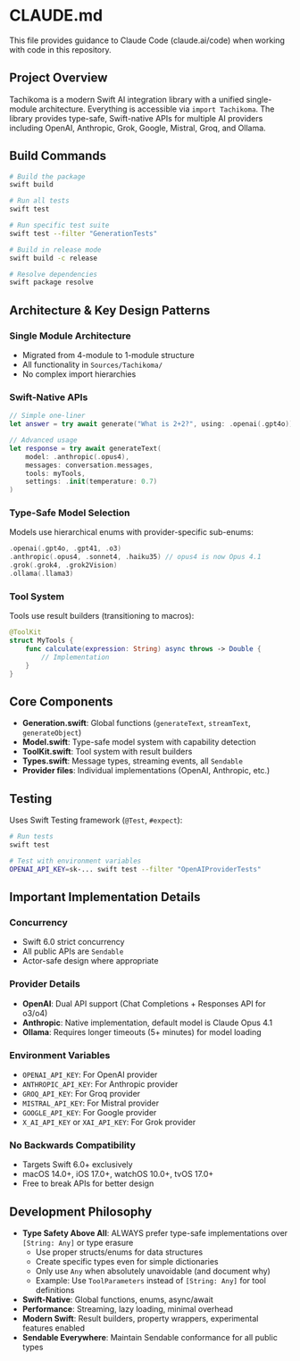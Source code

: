 # CLAUDE.md

This file provides guidance to Claude Code (claude.ai/code) when working with code in this repository.

## Project Overview

Tachikoma is a modern Swift AI integration library with a unified single-module architecture. Everything is accessible via `import Tachikoma`. The library provides type-safe, Swift-native APIs for multiple AI providers including OpenAI, Anthropic, Grok, Google, Mistral, Groq, and Ollama.

## Build Commands

```bash
# Build the package
swift build

# Run all tests
swift test

# Run specific test suite
swift test --filter "GenerationTests"

# Build in release mode
swift build -c release

# Resolve dependencies
swift package resolve
```

## Architecture & Key Design Patterns

### Single Module Architecture
- Migrated from 4-module to 1-module structure
- All functionality in `Sources/Tachikoma/`
- No complex import hierarchies

### Swift-Native APIs
```swift
// Simple one-liner
let answer = try await generate("What is 2+2?", using: .openai(.gpt4o))

// Advanced usage
let response = try await generateText(
    model: .anthropic(.opus4),
    messages: conversation.messages,
    tools: myTools,
    settings: .init(temperature: 0.7)
)
```

### Type-Safe Model Selection
Models use hierarchical enums with provider-specific sub-enums:
```swift
.openai(.gpt4o, .gpt41, .o3)
.anthropic(.opus4, .sonnet4, .haiku35) // opus4 is now Opus 4.1
.grok(.grok4, .grok2Vision)
.ollama(.llama3)
```

### Tool System
Tools use result builders (transitioning to macros):
```swift
@ToolKit
struct MyTools {
    func calculate(expression: String) async throws -> Double {
        // Implementation
    }
}
```

## Core Components

- **Generation.swift**: Global functions (`generateText`, `streamText`, `generateObject`)
- **Model.swift**: Type-safe model system with capability detection
- **ToolKit.swift**: Tool system with result builders
- **Types.swift**: Message types, streaming events, all `Sendable`
- **Provider files**: Individual implementations (OpenAI, Anthropic, etc.)

## Testing

Uses Swift Testing framework (`@Test`, `#expect`):
```bash
# Run tests
swift test

# Test with environment variables
OPENAI_API_KEY=sk-... swift test --filter "OpenAIProviderTests"
```

## Important Implementation Details

### Concurrency
- Swift 6.0 strict concurrency
- All public APIs are `Sendable`
- Actor-safe design where appropriate

### Provider Details
- **OpenAI**: Dual API support (Chat Completions + Responses API for o3/o4)
- **Anthropic**: Native implementation, default model is Claude Opus 4.1
- **Ollama**: Requires longer timeouts (5+ minutes) for model loading

### Environment Variables
- `OPENAI_API_KEY`: For OpenAI provider
- `ANTHROPIC_API_KEY`: For Anthropic provider
- `GROQ_API_KEY`: For Groq provider
- `MISTRAL_API_KEY`: For Mistral provider
- `GOOGLE_API_KEY`: For Google provider
- `X_AI_API_KEY` or `XAI_API_KEY`: For Grok provider

### No Backwards Compatibility
- Targets Swift 6.0+ exclusively
- macOS 14.0+, iOS 17.0+, watchOS 10.0+, tvOS 17.0+
- Free to break APIs for better design

## Development Philosophy

- **Type Safety Above All**: ALWAYS prefer type-safe implementations over `[String: Any]` or type erasure
  - Use proper structs/enums for data structures
  - Create specific types even for simple dictionaries
  - Only use `Any` when absolutely unavoidable (and document why)
  - Example: Use `ToolParameters` instead of `[String: Any]` for tool definitions
- **Swift-Native**: Global functions, enums, async/await
- **Performance**: Streaming, lazy loading, minimal overhead
- **Modern Swift**: Result builders, property wrappers, experimental features enabled
- **Sendable Everywhere**: Maintain Sendable conformance for all public types